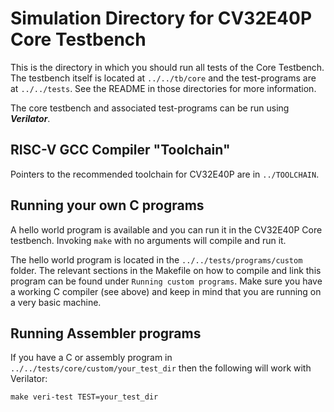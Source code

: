 Simulation Directory for CV32E40P Core Testbench
================================================
This is the directory in which you should run all tests of the Core Testbench.
The testbench itself is located at `../../tb/core` and the test-programs are at
`../../tests`.  See the README in those directories for more information.

The core testbench and associated test-programs can be run using **_Verilator_**.

RISC-V GCC Compiler "Toolchain"
-------------------------------
Pointers to the recommended toolchain for CV32E40P are in `../TOOLCHAIN`.

Running your own C programs
---------------------
A hello world program is available and you can run it in the CV32E40P Core testbench.
Invoking `make` with no arguments will compile and run it.

The hello world program is located in the `../../tests/programs/custom` folder.
The relevant sections in the Makefile on how to compile and link this program can be found under `Running custom programs`.
Make sure you have a working C compiler (see above) and keep in mind that you are running on a very basic machine.

Running Assembler programs
-----------------------------
If you have a C or assembly program in `../../tests/core/custom/your_test_dir`
then the following will work with Verilator:<br>
```
make veri-test TEST=your_test_dir
```

